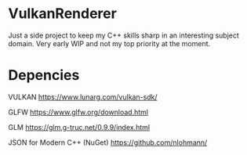 # VulkanRenderer

Just a side project to keep my C++ skills sharp in an interesting subject domain. Very early WIP and not my top priority at the moment.

# Depencies

VULKAN https://www.lunarg.com/vulkan-sdk/

GLFW https://www.glfw.org/download.html

GLM https://glm.g-truc.net/0.9.9/index.html

JSON for Modern C++ (NuGet) https://github.com/nlohmann/